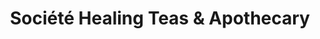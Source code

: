 ---
title: "Société Healing Teas & Apothecary"
url: /portsmouth/societe-healing-teas-und-apothecary/
shop: Tee
---